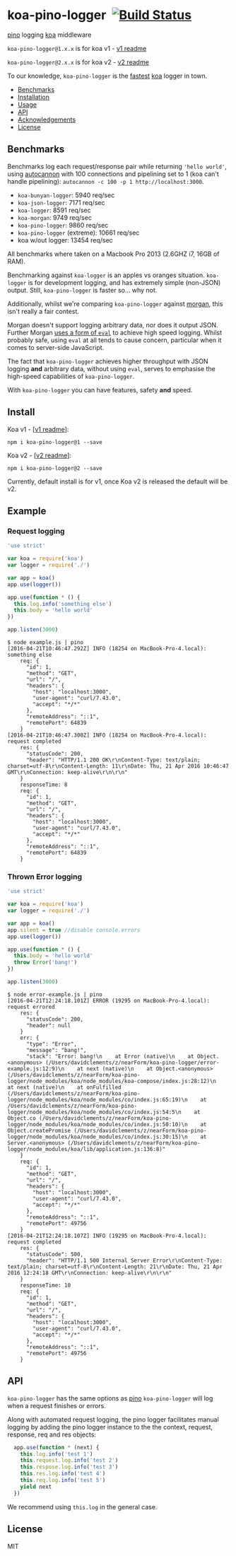 # koa-pino-logger&nbsp;&nbsp;[![Build Status](https://travis-ci.org/davidmarkclements/koa-pino-logger.svg)](https://travis-ci.org/davidmarkclements/koa-pino-logger)


[pino](https://github.com/mcollina/pino) logging [koa](http://npm.im/koa) middleware

`koa-pino-logger@1.x.x` is for koa v1 - [v1 readme](https://github.com/davidmarkclements/koa-pino-logger/tree/v1)

`koa-pino-logger@2.x.x` is for koa v2 - [v2 readme](https://github.com/davidmarkclements/koa-pino-logger/tree/v2)

To our knowledge, `koa-pino-logger` is the [fastest](#benchmarks) [koa](http://npm.im/koa) logger in town.

* [Benchmarks](#benchmarks)
* [Installation](#install)
* [Usage](#example)
* [API](#api)
* [Acknowledgements](#acknowledgements)
* [License](#license)

## Benchmarks

Benchmarks log each request/response pair while returning
`'hello world'`, using
[autocannon](https://github.com/mcollina/autocannon) with 100
connections and pipelining set to 1 (koa can't handle pipelining): `autocannon -c 100 -p 1 http://localhost:3000`.

* `koa-bunyan-logger`: 5940 req/sec
* `koa-json-logger`: 7171 req/sec
* `koa-logger`: 8591 req/sec
* `koa-morgan`: 9749 req/sec
* `koa-pino-logger`: 9860 req/sec
* `koa-pino-logger` (extreme): 10661 req/sec
* koa w/out logger: 13454 req/sec

All benchmarks where taken on a Macbook Pro 2013 (2.6GHZ i7, 16GB of RAM). 

Benchmarking against `koa-logger` is an apples vs oranges situation. `koa-logger` is for development logging, and has extremely simple (non-JSON) output. Still, `koa-pino-logger` is faster so... why not. 

Additionally, whilst we're comparing `koa-pino-logger` against [morgan](http://npm.im/morgan), this isn't really a fair contest. 

Morgan doesn't support logging arbitrary data, nor does it output JSON. Further Morgan [uses a form of `eval`](https://github.com/koajs/morgan/blob/5da5ff1f5446e3f3ff29d29a2d6582712612bf89/index.js#L383) to achieve high speed logging. Whilst probably safe, using `eval` at all tends to cause concern, particular when it comes to server-side JavaScript.

The fact that `koa-pino-logger` achieves higher throughput with JSON logging **and** arbitrary data, without using `eval`, serves to emphasise the high-speed capabilities of `koa-pino-logger`. 

With `koa-pino-logger` you can have features, safety **and** speed. 

## Install

Koa v1 - [[v1 readme](https://github.com/davidmarkclements/koa-pino-logger/tree/v1)]:

```
npm i koa-pino-logger@1 --save
```


Koa v2 - [[v2 readme](https://github.com/davidmarkclements/koa-pino-logger/tree/v2)]:

```
npm i koa-pino-logger@2 --save
```

Currently, default install is for v1, once Koa v2 is released
the default will be v2. 

## Example

### Request logging

```js
'use strict'

var koa = require('koa')
var logger = require('./')

var app = koa()
app.use(logger())

app.use(function * () {
  this.log.info('something else')
  this.body = 'hello world'
})

app.listen(3000)
```
```
$ node example.js | pino
[2016-04-21T10:46:47.292Z] INFO (18254 on MacBook-Pro-4.local): something else
    req: {
      "id": 1,
      "method": "GET",
      "url": "/",
      "headers": {
        "host": "localhost:3000",
        "user-agent": "curl/7.43.0",
        "accept": "*/*"
      },
      "remoteAddress": "::1",
      "remotePort": 64839
    }
[2016-04-21T10:46:47.300Z] INFO (18254 on MacBook-Pro-4.local): request completed
    res: {
      "statusCode": 200,
      "header": "HTTP/1.1 200 OK\r\nContent-Type: text/plain; charset=utf-8\r\nContent-Length: 11\r\nDate: Thu, 21 Apr 2016 10:46:47 GMT\r\nConnection: keep-alive\r\n\r\n"
    }
    responseTime: 8
    req: {
      "id": 1,
      "method": "GET",
      "url": "/",
      "headers": {
        "host": "localhost:3000",
        "user-agent": "curl/7.43.0",
        "accept": "*/*"
      },
      "remoteAddress": "::1",
      "remotePort": 64839
    }
```

### Thrown Error logging


```js
'use strict'

var koa = require('koa')
var logger = require('./')

var app = koa()
app.silent = true //disable console.errors
app.use(logger())

app.use(function * () {
  this.body = 'hello world'
  throw Error('bang!')
})

app.listen(3000)
```

```
$ node error-example.js | pino
[2016-04-21T12:24:18.101Z] ERROR (19295 on MacBook-Pro-4.local): request errored
    res: {
      "statusCode": 200,
      "header": null
    }
    err: {
      "type": "Error",
      "message": "bang!",
      "stack": "Error: bang!\n    at Error (native)\n    at Object.<anonymous> (/Users/davidclements/z/nearForm/koa-pino-logger/error-example.js:12:9)\n    at next (native)\n    at Object.<anonymous> (/Users/davidclements/z/nearForm/koa-pino-logger/node_modules/koa/node_modules/koa-compose/index.js:28:12)\n    at next (native)\n    at onFulfilled (/Users/davidclements/z/nearForm/koa-pino-logger/node_modules/koa/node_modules/co/index.js:65:19)\n    at /Users/davidclements/z/nearForm/koa-pino-logger/node_modules/koa/node_modules/co/index.js:54:5\n    at Object.co (/Users/davidclements/z/nearForm/koa-pino-logger/node_modules/koa/node_modules/co/index.js:50:10)\n    at Object.createPromise (/Users/davidclements/z/nearForm/koa-pino-logger/node_modules/koa/node_modules/co/index.js:30:15)\n    at Server.<anonymous> (/Users/davidclements/z/nearForm/koa-pino-logger/node_modules/koa/lib/application.js:136:8)"
    }
    req: {
      "id": 1,
      "method": "GET",
      "url": "/",
      "headers": {
        "host": "localhost:3000",
        "user-agent": "curl/7.43.0",
        "accept": "*/*"
      },
      "remoteAddress": "::1",
      "remotePort": 49756
    }
[2016-04-21T12:24:18.107Z] INFO (19295 on MacBook-Pro-4.local): request completed
    res: {
      "statusCode": 500,
      "header": "HTTP/1.1 500 Internal Server Error\r\nContent-Type: text/plain; charset=utf-8\r\nContent-Length: 21\r\nDate: Thu, 21 Apr 2016 12:24:18 GMT\r\nConnection: keep-alive\r\n\r\n"
    }
    responseTime: 10
    req: {
      "id": 1,
      "method": "GET",
      "url": "/",
      "headers": {
        "host": "localhost:3000",
        "user-agent": "curl/7.43.0",
        "accept": "*/*"
      },
      "remoteAddress": "::1",
      "remotePort": 49756
    }
```

## API

`koa-pino-logger` has the same options as
[pino](http://npm.im/pino)
`koa-pino-logger` will log when a request finishes or errors. 

Along with automated request logging, the pino logger facilitates manual logging 
by adding the pino logger instance to the the context, request, response, req and res objects:

```js
  app.use(function * (next) {
    this.log.info('test 1')
    this.request.log.info('test 2')
    this.respose.log.info('test 3')
    this.res.log.info('test 4')
    this.req.log.info('test 5')
    yield next
  })
```

We recommend using `this.log` in the general case.

## License

MIT
